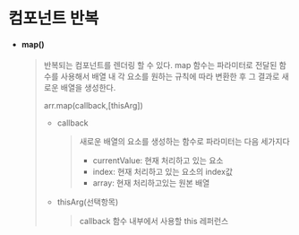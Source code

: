 # 컴포넌트 반복

- #### map()

  > 반복되는 컴포넌트를 렌더링 할 수 있다. map 함수는 파라미터로 전달된 함수를 사용해서 배열 내 각 요소를 원하는 규칙에 따라 변환한 후 그 결과로 새로운 배열을 생성한다.
  >
  > arr.map(callback,[thisArg])
  >
  > - callback
  >
  >   > 새로운 배열의 요소를 생성하는 함수로 파라미터는 다음 세가지다
  >   >
  >   > - currentValue: 현재 처리하고 있는 요소
  >   > - index: 현재 처리하고 있는 요소의 index값
  >   > - array: 현재 처리하고있는 원본 배열
  >
  > - thisArg(선택항목)
  >
  >   > callback 함수 내부에서 사용할 this 레퍼런스